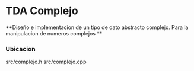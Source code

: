 # TDA Complejo

**Diseño e implementacion de un tipo de dato abstracto complejo. Para la manipulacion de numeros complejos **


### Ubicacion 

src/complejo.h      src/complejo.cpp
